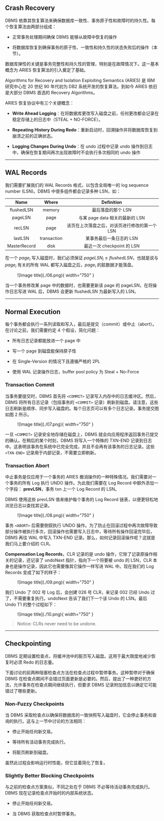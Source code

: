 

## **Crash Recovery**

DBMS 依靠其恢复算法来确保数据库一致性、事务原子性和故障时的持久性。每个恢复算法由两部分组成：

- 正常事务处理期间确保 DBMS 能够从故障中恢复的操作

- 将数据库恢复到确保事务的原子性、一致性和持久性的状态失败后的操作（本节）。


数据库弹性的关键是事务完整性和持久性的管理，特别是在故障情况下。这一基本概念为 ARIES 恢复算法的引入奠定了基础。

Algorithms for Recovery and Isolation Exploiting Semantics (ARIES) 是 IBM 研究中心在 20 世纪 90 年代初为 DB2 系统开发的恢复算法。到如今 ARIES 依旧是大部分 DBMS 首选的 Recovery Algorithms。

ARIES 恢复协议中有三个关键概念：

- **Write Ahead Logging**：在将数据库更改写入磁盘之前，任何更改都会记录在稳定存储上的日志中（STEAL + NO-FORCE）。

- **Repeating History During Redo**：重新启动时，回溯操作并将数据库恢复到崩溃之前的正确状态。

- **Logging Changes During Undo**：在 undo 过程中记录 undo 操作到日志中，确保在恢复期间再次出现故障时不会执行多次相同的 undo 操作

<hr>

## **WAL Records**

我们需要扩展我们的 WAL Records 格式，以包含全局唯一的 log sequence number  (LSN)。DBMS 中很多组件都会记录多种 LSN，如：

|Name|Where|Definition|
|:-:|:-:|:-:|
|flushedLSN|memory|最后落盘的那个 LSN
|pageLSN|page|与某 page data 相关的最新的 LSN
|recLSN|page|该页在上次落盘之后，对该页进行修改的第一个 LSN 
|lastLSN|transaction|某事务最后一条日志的 LSN
|MasterRecord|disk|最近一次 checkpoint 的 LSN

在一个 $page_i$ 写入磁盘时，我们必须保证 $pageLSN_i \leq flushedLSN$，也就是说与 $page_i$ 有关的所有 WAL 都写入磁盘之后，$page_i$ 的脏数据才能落盘。

<figure markdown="span">
    ![Image title](./06.png){ width="750" }
</figure>

当一个事务修改某 page 中的数据时，也需要更新该 page 的 pageLSN，在将操作日志写进 WAL 后，DBMS 会更新 flushedLSN 为最新写入的 LSN。

<hr>

## **Normal Execution**

每个事务都会执行一系列读取和写入，最后是提交（commit）或中止（abort）。在讨论之前，我们需要约定 4 个假设，简化问题：

- 所有日志记录都能放进一个 page 中

- 写一个 page 到磁盘能保持原子性

- 在 Single-Version 的情况下且遵循严格的 2PL

- 使用 WAL 记录操作日志，buffer pool policy 为 Steal + No-Force

### **Transaction Commit**

当事务要提交时，DBMS 首先将 `<COMMIT>` 记录写入内存中的日志缓冲区。然后，DBMS 将所有日志记录（包括事务的 `<COMMIT>` 记录）刷新到磁盘。请注意，这些日志刷新是顺序、同步写入磁盘的。每个日志页可以有多个日志记录。事务提交图如图 2 所示。

<figure markdown="span">
    ![Image title](./07.png){ width="750" }
</figure>

一旦 `<COMMIT>` 记录安全地存储在磁盘上，DBMS 就会向应用程序返回事务已提交的确认。在稍后的某个时刻，DBMS 将写入一个特殊的 TXN-END 记录到日志中。这表明该事务在系统中已完全完成，并且不会再有该事务的日志记录。这些 `<TXN-END>` 记录用于内部记录，不需要立即刷新。

### **Transaction Abort**

中止事务是仅应用于一个事务的 ARIES 撤消操作的一种特殊情况。我们需要对一个事务的所有 Log 执行 UNDO 操作。为此我们需要在 Log Record 中额外添加一个字段： **prevLSN**，事务 txn 上一个 Log Record 的 LSN。 

DBMS 使用这些 prevLSN 值来维护每个事务的 Log Record 链表，以便更轻松地浏览日志以查找其记录。

<figure markdown="span">
    ![Image title](./08.png){ width="750" }
</figure>

事务 `<ABORT>` 后需要倒叙执行 UNDO 操作。为了防止在回滚过程中再次故障导致部分操作被执行多次，回滚操作也需要写入日志中，等待所有操作回滚完毕后，DBMS 再往 WAL 中写入 TXN-END 记录。那么，如何记录回滚操作呢？这就是我们马上要介绍的 CLR。

**Compensation Log Records**，CLR 记录的是 undo 操作，它除了记录原操作相关的记录，还记录了 undoNext 指针，指向下一个将要被 undo 的 LSN，CLR 本身也是操作记录，因此它也需要像其它操作一样写进 WAL 中。现在我们的 Log Records 变成了如下的样子：

<figure markdown="span">
    ![Image title](./09.png){ width="750" }
</figure>

我们 Undo 了 002 号 Log 后，会创建 026 号 CLR，来记录 002 已经 Undo 过了，不需要重复执行。undoNext 告诉了我们下一个该 Undo 的 LSN。最后 Undo T1 的整个过程如下：

<figure markdown="span">
    ![Image title](./10.png){ width="750" }
</figure>

> Notice: CLRs never need to be undone.

<hr>

## **Checkpointing**

DBMS 定期设置检查点，将缓冲池中的脏页写入磁盘。这用于最大限度地减少恢复时必须 Redo 的日志量。

下面讨论的前两种阻塞检查点方法在检查点过程中暂停事务。这种暂停对于确保 DBMS 在检查点期间不会错过页面更新是必要的。然后，提出了一种更好的方法，允许事务在检查点期间继续执行，但要求 DBMS 记录附加信息以确定它可能错过了哪些更新。

### **Non-Fuzzy Checkpoints**

当 DBMS 采取检查点以确保将数据库的一致快照写入磁盘时，它会停止事务和查询的执行。这与上一节中讨论的方法相同：

- 停止开始任何新交易。

- 等待所有活动事务完成执行。

- 将脏页刷新到磁盘。

虽然此过程会影响运行时性能，但它显着简化了恢复。

### **Slightly Better Blocking Checkpoints**

与之前的检查点方案类似，不同之处在于 DBMS 不必等待活动事务完成执行。 DBMS 现在记录检查点开始时的内部系统状态。

- 停止开始任何新交易。

- 当 DBMS 获取检查点时暂停事务。

